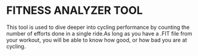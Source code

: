 FITNESS ANALYZER TOOL
======
This tool is used to dive deeper into cycling performance by counting the number of efforts done in a single ride.As long as you have a .FIT file from your workout, you will be able to know how good, or how bad you are at cycling.
